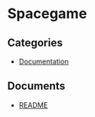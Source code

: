 # Spacegame

## Categories
- [Documentation](./Documentation/index.md)

## Documents
- [README](README.md)